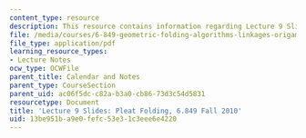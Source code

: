 ```yaml
---
content_type: resource
description: This resource contains information regarding Lecture 9 Slides, Fall 2010.
file: /media/courses/6-849-geometric-folding-algorithms-linkages-origami-polyhedra-fall-2012/13be951ba9e0fefc53e31c3eee6e4220_MIT6_849F12_slidesL09.pdf
file_type: application/pdf
learning_resource_types:
- Lecture Notes
ocw_type: OCWFile
parent_title: Calendar and Notes
parent_type: CourseSection
parent_uid: ac06f5dc-c82a-b3a0-cb86-73d3c54d5831
resourcetype: Document
title: 'Lecture 9 Slides: Pleat Folding, 6.849 Fall 2010'
uid: 13be951b-a9e0-fefc-53e3-1c3eee6e4220
---
```

